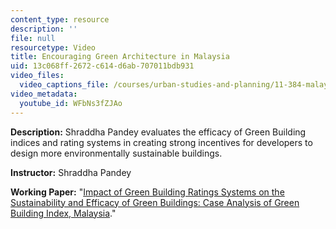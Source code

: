 ```yaml
---
content_type: resource
description: ''
file: null
resourcetype: Video
title: Encouraging Green Architecture in Malaysia
uid: 13c068ff-2672-c614-d6ab-707011bdb931
video_files:
  video_captions_file: /courses/urban-studies-and-planning/11-384-malaysia-sustainable-cities-practicum-spring-2018/related-resources/2015-teaching-videos/encouraging-green-architecture-in-malaysia/WFbNs3fZJAo.vtt
video_metadata:
  youtube_id: WFbNs3fZJAo
---
```


**Description:** Shraddha Pandey evaluates the efficacy of Green Building indices and rating systems in creating strong incentives for developers to design more environmentally sustainable buildings.

**Instructor:** Shraddha Pandey

**Working Paper:** "[Impact of Green Building Ratings Systems on the Sustainability and Efficacy of Green Buildings: Case Analysis of Green Building Index, Malaysia](https://malaysiacities.mit.edu/paperPandey)."
